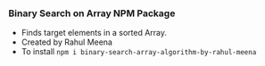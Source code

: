 ### Binary Search on Array NPM Package
- Finds target elements in a sorted Array.
- Created by Rahul Meena
- To install `npm i binary-search-array-algorithm-by-rahul-meena`